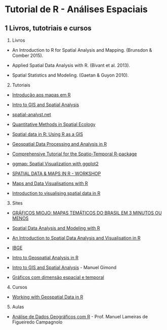 # Tutorial de R - Análises Espaciais

## 1 Livros, tutotriais e cursos
1. Livros

- An Introduction to R for Spatial Analysis and Mapping. (Brunsdon & Comber 2015).

- Applied Spatial Data Analysis with R. (Bivant et al. 2013).

- Spatial Statistics and Modeling. (Gaetan & Guyon 2010).

2. Tutoriais

- [Introdução aos mapas em R](http://rstudio-pubs-static.s3.amazonaws.com/176768_ec7fb4801e3a4772886d61e65885fbdd.html)

- [Intro to GIS and Spatial Analysis](https://mgimond.github.io/Spatial/index.html)

- [spatial-analyst.net](http://spatial-analyst.net/wiki/index.php?title=Main_Page)

- [Quantitative Methods in Spatial Ecology](http://evansmurphy.wixsite.com/evansspatial)

- [Spatial data in R: Using R as a GIS](http://pakillo.github.io/R-GIS-tutorial/)

- [Geospatial Data Processing and Analysis in R](http://rpubs.com/ajlyons/rspatialdata)

- [Comprehensive Tutorial for the Spatio-Temporal R-package](https://cran.r-project.org/web/packages/SpatioTemporal/vignettes/ST_tutorial.pdf)

- [ggmap: Spatial Visualization with ggplot2](https://journal.r-project.org/archive/2013-1/kahle-wickham.pdf)

- [SPATIAL DATA & MAPS IN R  - WORKSHOP](https://github.com/mattjbayly/MapsProj/blob/master/Maps_Tutorial.R)

- [Maps and Data Visualisations with R](http://spatial.ly/r/)

- [Introduction to visualising spatial data in R](https://cran.r-project.org/doc/contrib/intro-spatial-rl.pdf)

3. Sites
- [GRÁFICOS MIOJO: MAPAS TEMÁTICOS DO BRASIL EM 3 MINUTOS OU MENOS](http://curso-r.com/blog/2017/05/04/2017-05-04-mapas-tematicos-3-minutos/)

- [Spatial Data Analysis and Modeling with R](http://www.rspatial.org/#)

- [An Introduction to Spatial Data Analysis and Visualisation in R ](https://data.cdrc.ac.uk/tutorial/an-introduction-to-spatial-data-analysis-and-visualisation-in-r)

- [IBGE](http://mapas.ibge.gov.br)

- [Intro to Geospatial Analysis in R](http://data-analytics.net/wp-content/uploads/2014/09/geo1.html)

- [Intro to GIS and Spatial Analysis](https://mgimond.github.io/Spatial/coordinate-systems.html) - Manuel Gimond

- [Gráficos com dimensão espacial e temporal](https://italocegatta.github.io/graficos-com-dimensao-espacial-e-temporal/)

4. Cursos
- [Working with Geospatial Data in R](https://www.datacamp.com/courses/working-with-geospatial-data-in-r)

5. Aulas
- [Análise de Dados Geográficos com R](https://fenix.isa.ulisboa.pt/qubEdu/cursos/ce.adg_r/lateral/material-pedagogico) - Prof. Manuel Lameiras de Figueiredo Campagnolo


## 
